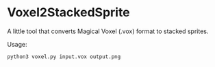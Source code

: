# Voxel2StackedSprite
A little tool that converts Magical Voxel (.vox) format to stacked sprites.

Usage:

```
python3 voxel.py input.vox output.png
```
